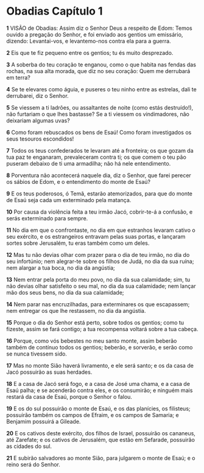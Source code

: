 # Obadias Capítulo 1

**1** 	VISÃO de Obadias: Assim diz o Senhor Deus a respeito de Edom: Temos ouvido a pregação do Senhor, e foi enviado aos gentios um emissário, dizendo: Levantai-vos, e levantemo-nos contra ela para a guerra.

**2** 	Eis que te fiz pequeno entre os gentios; tu és muito desprezado.

**3** 	A soberba do teu coração te enganou, como o que habita nas fendas das rochas, na sua alta morada, que diz no seu coração: Quem me derrubará em terra?

**4** 	Se te elevares como águia, e puseres o teu ninho entre as estrelas, dali te derrubarei, diz o Senhor.

**5** 	Se viessem a ti ladrões, ou assaltantes de noite (como estás destruído!), não furtariam o que lhes bastasse? Se a ti viessem os vindimadores, não deixariam algumas uvas?

**6** 	Como foram rebuscados os bens de Esaú! Como foram investigados os seus tesouros escondidos!

**7** 	Todos os teus confederados te levaram até a fronteira; os que gozam da tua paz te enganaram, prevaleceram contra ti; os que comem o teu pão puseram debaixo de ti uma armadilha; não há nele entendimento.

**8** 	Porventura não acontecerá naquele dia, diz o Senhor, que farei perecer os sábios de Edom, e o entendimento do monte de Esaú?

**9** 	E os teus poderosos, ó Temã, estarão atemorizados, para que do monte de Esaú seja cada um exterminado pela matança.

**10** 	Por causa da violência feita a teu irmão Jacó, cobrir-te-á a confusão, e serás exterminado para sempre.

**11** 	No dia em que o confrontaste, no dia em que estranhos levaram cativo o seu exército, e os estrangeiros entravam pelas suas portas, e lançaram sortes sobre Jerusalém, tu eras também como um deles.

**12** 	Mas tu não devias olhar com prazer para o dia de teu irmão, no dia do seu infortúnio; nem alegrar-te sobre os filhos de Judá, no dia da sua ruína; nem alargar a tua boca, no dia da angústia;

**13** 	Nem entrar pela porta do meu povo, no dia da sua calamidade; sim, tu não devias olhar satisfeito o seu mal, no dia da sua calamidade; nem lançar mão dos seus bens, no dia da sua calamidade;

**14** 	Nem parar nas encruzilhadas, para exterminares os que escapassem; nem entregar os que lhe restassem, no dia da angústia.

**15** 	Porque o dia do Senhor está perto, sobre todos os gentios; como tu fizeste, assim se fará contigo; a tua recompensa voltará sobre a tua cabeça.

**16** 	Porque, como vós bebestes no meu santo monte, assim beberão também de contínuo todos os gentios; beberão, e sorverão, e serão como se nunca tivessem sido.

**17** 	Mas no monte Sião haverá livramento, e ele será santo; e os da casa de Jacó possuirão as suas herdades.

**18** 	E a casa de Jacó será fogo, e a casa de José uma chama, e a casa de Esaú palha; e se acenderão contra eles, e os consumirão; e ninguém mais restará da casa de Esaú, porque o Senhor o falou.

**19** 	E os do sul possuirão o monte de Esaú, e os das planícies, os filisteus; possuirão também os campos de Efraim, e os campos de Samaria; e Benjamim possuirá a Gileade.

**20** 	E os cativos deste exército, dos filhos de Israel, possuirão os cananeus, até Zarefate; e os cativos de Jerusalém, que estão em Sefarade, possuirão as cidades do sul.

**21** 	E subirão salvadores ao monte Sião, para julgarem o monte de Esaú; e o reino será do Senhor.

